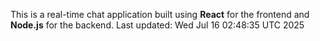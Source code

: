 This is a real-time chat application built using **React** for the frontend and **Node.js** for the backend.
Last updated: Wed Jul 16 02:48:35 UTC 2025
